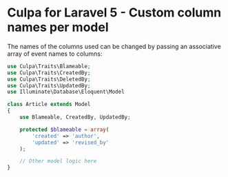 # Culpa for Laravel 5 - Custom column names per model

The names of the columns used can be changed by passing an associative array of event names to columns:

```php
use Culpa\Traits\Blameable;
use Culpa\Traits\CreatedBy;
use Culpa\Traits\DeletedBy;
use Culpa\Traits\UpdatedBy;
use Illuminate\Database\Eloquent\Model

class Article extends Model
{
    use Blameable, CreatedBy, UpdatedBy;

    protected $blameable = array(
        'created' => 'author',
        'updated' => 'revised_by'
    );

    // Other model logic here
}

```
